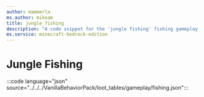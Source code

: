 ```yaml
---
author: mammerla
ms.author: mikeam
title: jungle_fishing
description: "A code snippet for the 'jungle fishing' fishing gameplay loot table"
ms.service: minecraft-bedrock-edition
---
```


# Jungle Fishing

:::code language="json" source="../../../VanillaBehaviorPack/loot_tables/gameplay/fishing.json":::
